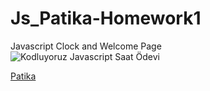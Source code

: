 # Js_Patika-Homework1
Javascript Clock and Welcome Page
<br>
![Kodluyoruz Javascript Saat Ödevi](https://user-images.githubusercontent.com/116014855/204146112-10fe5087-a872-4126-865c-f2b9354ad518.png)

<a href="www.patika.dev">Patika</a>

